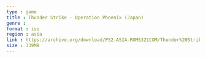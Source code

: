 ```yaml
---
type : game
title : Thunder Strike - Operation Phoenix (Japan)
genre : 
format : iso
region : asia
link : https://archive.org/download/PS2-ASIA-ROMS321COM/Thunder%20Strike%20-%20Operation%20Phoenix%20%28Japan%29.7z
size : 339MB
---
```

